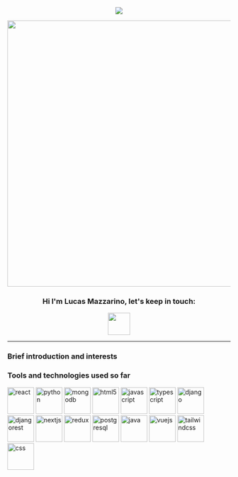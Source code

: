 <p align="center">
  <img src="https://capsule-render.vercel.app/api?color=4da324&type=waving&text=Welcome!&fontColor=FFFFFF&fontSize=30&fontAlignY=20&height=100&section=header"/>
</p>
<p align="center">
  <img width="600" src="https://media0.giphy.com/media/v1.Y2lkPTc5MGI3NjExYzBiNTM1YzhjZTZiOTEwNzExNjUyZjk2YmIxM2FhODU2Y2Q5NjdhMyZjdD1n/iIqmM5tTjmpOB9mpbn/giphy.gif">
</p>
<h3 align="center" >Hi I'm Lucas Mazzarino, let's keep in touch:</h3>
<p align="center">
  <a href="https://www.linkedin.com/in/lucas-mazzarino-594b88229/">
    <img height="50" src="https://cdn3.iconfinder.com/data/icons/social-networks-34/96/social-11-512.png"/>
  </a>
</p>
<div class="line">
 <p><hr background-color="forestgreen"></p>
</div>
<h3> Brief introduction and interests</h3>

<h3>Tools and technologies used so far</h3>
<p align="left">
<img src="https://cdn.jsdelivr.net/gh/devicons/devicon/icons/react/react-original.svg" alt="react" width="60" height="60"/>
<img src="https://cdn.jsdelivr.net/gh/devicons/devicon/icons/python/python-original.svg" alt="python" width="60" height="60"/>
<img src="https://cdn.jsdelivr.net/gh/devicons/devicon/icons/mongodb/mongodb-original-wordmark.svg" alt="mongodb" width="60" height="60"/>
<img src="https://cdn.jsdelivr.net/gh/devicons/devicon/icons/html5/html5-original.svg" alt="html5" width="60" height="60"/>
<img src="https://cdn.jsdelivr.net/gh/devicons/devicon/icons/javascript/javascript-original.svg" alt="javascript" width="60" height="60"/>
<img src="https://cdn.jsdelivr.net/gh/devicons/devicon/icons/typescript/typescript-original.svg" alt="typescript" width="60" height="60"/>
<img src="https://cdn.jsdelivr.net/gh/devicons/devicon/icons/django/django-plain-wordmark.svg" alt="django" width="60" height="60"/>
<img src="https://cdn.jsdelivr.net/gh/devicons/devicon/icons/djangorest/djangorest-original-wordmark.svg" alt="djangorest" width="60" height="60"/>
<img src="https://cdn.jsdelivr.net/gh/devicons/devicon/icons/nextjs/nextjs-original-wordmark.svg" alt="nextjs" width="60" height="60"/>
<img src="https://cdn.jsdelivr.net/gh/devicons/devicon/icons/redux/redux-original.svg" alt="redux" width="60" height="60"/>
<img src="https://cdn.jsdelivr.net/gh/devicons/devicon/icons/postgresql/postgresql-original-wordmark.svg" alt="postgresql" width="60" height="60"/>
<img src="https://cdn.jsdelivr.net/gh/devicons/devicon/icons/java/java-original-wordmark.svg" alt="java" width="60" height="60"/>
<img src="https://cdn.jsdelivr.net/gh/devicons/devicon/icons/vuejs/vuejs-original-wordmark.svg" alt="vuejs" width="60" height="60"/>
<img src="https://cdn.jsdelivr.net/gh/devicons/devicon/icons/tailwindcss/tailwindcss-original.svg" alt="tailwindcss" width="60" height="60"/>
<img src="https://cdn.jsdelivr.net/gh/devicons/devicon/icons/css3/css3-original.svg" alt="css" width="60" height="60"/>
